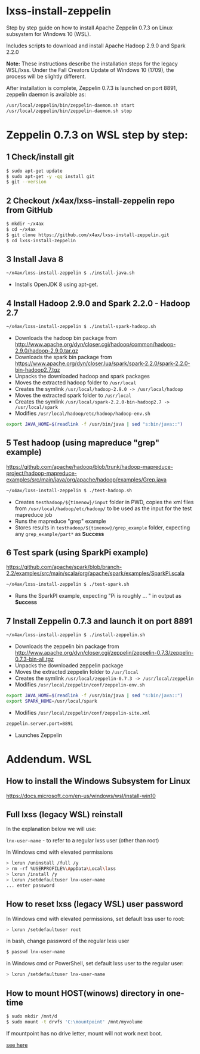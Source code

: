 # lxss-install-zeppelin
Step by step guide on how to install Apache Zeppelin 0.7.3 on Linux subsystem for Windows 10 (WSL). 

Includes scripts to download and install Apache Hadoop 2.9.0 and Spark 2.2.0  

__Note:__ These instructions describe the installation steps for the legacy WSL/lxss. Under the Fall Creators Update of Windows 10 (1709), the process will be slightly different.

After installation is complete, Zeppelin 0.7.3 is launched on port 8891, zeppelin daemon is available as:
```bash
/usr/local/zeppelin/bin/zeppelin-daemon.sh start
/usr/local/zeppelin/bin/zeppelin-daemon.sh stop
``` 

# Zeppelin 0.7.3 on WSL step by step:

## 1 Check/install git 
```bash
$ sudo apt-get update
$ sudo apt-get -y -qq install git
$ git --version
```

## 2 Checkout /x4ax/lxss-install-zeppelin repo from GitHub
```bash
$ mkdir ~/x4ax
$ cd ~/x4ax
$ git clone https://github.com/x4ax/lxss-install-zeppelin.git
$ cd lxss-install-zeppelin
```
## 3 Install Java 8
```bash
~/x4ax/lxss-install-zeppelin $ ./install-java.sh
```
- Installs OpenJDK 8 using apt-get.

## 4 Install Hadoop 2.9.0 and Spark 2.2.0 - Hadoop 2.7 
```bash
~/x4ax/lxss-install-zeppelin $ ./install-spark-hadoop.sh
```

- Downloads the hadoop bin package from http://www.apache.org/dyn/closer.cgi/hadoop/common/hadoop-2.9.0/hadoop-2.9.0.tar.gz
- Downloads the spark bin package from https://www.apache.org/dyn/closer.lua/spark/spark-2.2.0/spark-2.2.0-bin-hadoop2.7.tgz
- Unpacks the downloaded hadoop and spark packages
- Moves the extracted hadoop folder to ```/usr/local```
- Creates the symlink ```/usr/local/hadoop-2.9.0 -> /usr/local/hadoop```
- Moves the extracted spark folder to ```/usr/local```
- Creates the symlink ```/usr/local/spark-2.2.0-bin-hadoop2.7 -> /usr/local/spark```
- Modifies ```/usr/local/hadoop/etc/hadoop/hadoop-env.sh```
```bash
export JAVA_HOME=$(readlink -f /usr/bin/java | sed "s:bin/java::")
```

## 5 Test hadoop (using mapreduce "grep" example) 
https://github.com/apache/hadoop/blob/trunk/hadoop-mapreduce-project/hadoop-mapreduce-examples/src/main/java/org/apache/hadoop/examples/Grep.java
```bash
~/x4ax/lxss-install-zeppelin $ ./test-hadoop.sh
```
- Creates ```testhadoop/${timenow}/input``` folder in PWD, copies the xml files from ```/usr/local/hadoop/etc/hadoop/``` to be used as the input for the test mapreduce job
- Runs the mapreduce "grep" example
- Stores results in ```testhadoop/${timenow}/grep_example``` folder, expecting any ```grep_example/part*```  as __Success__

## 6 Test spark (using SparkPi example) 
https://github.com/apache/spark/blob/branch-2.2/examples/src/main/scala/org/apache/spark/examples/SparkPi.scala
```bash
~/x4ax/lxss-install-zeppelin $ ./test-spark.sh
```
- Runs the SparkPI example, expecting "Pi is roughly ... " in output as __Success__ 

## 7 Install Zeppelin 0.7.3 and launch it on port 8891
```bash
~/x4ax/lxss-install-zeppelin $ ./install-zeppelin.sh
```

- Downloads the zeppelin bin package from http://www.apache.org/dyn/closer.cgi/zeppelin/zeppelin-0.7.3/zeppelin-0.7.3-bin-all.tgz
- Unpacks the downloaded zeppelin package
- Moves the extracted zeppelin folder to ```/usr/local```
- Creates the symlink ```/usr/local/zeppelin-0.7.3 -> /usr/local/zeppelin```
- Modifies ```/usr/local/zeppelin/conf/zeppelin-env.sh```
```bash
export JAVA_HOME=$(readlink -f /usr/bin/java | sed "s:bin/java::")
export SPARK_HOME=/usr/local/spark
```
- Modifies ```/usr/local/zeppelin/conf/zeppelin-site.xml```  
```txt
zeppelin.server.port=8891
```
- Launches Zeppelin

# Addendum. WSL

## How to install the Windows Subsystem for Linux
https://docs.microsoft.com/en-us/windows/wsl/install-win10
 
## Full lxss (legacy WSL) reinstall
In the explanation below we will use:

```lnx-user-name``` - to refer to a regular lxss user (other than root)

In Windows cmd with elevated permissions  
```bash
> lxrun /uninstall /full /y
> rm -rf %USERPROFILE%\AppData\Local\lxss
> lxrun /install /y
> lxrun /setdefaultuser lnx-user-name
... enter password
```

## How to reset lxss (legacy WSL) user password

In Windows cmd with elevated permissions, set default lxss user to root: 
```bash
> lxrun /setdefaultuser root
```
in bash, change password of the regular lxss user
```bash
$ passwd lnx-user-name
```
in Windows cmd or PowerShell, set default lxss user to the regular user:
```bash
> lxrun /setdefaultuser lnx-user-name
```

## How to mount HOST(winows) directory in one-time

```bash
$ sudo mkdir /mnt/d
$ sudo mount -t drvfs 'C:\mountpoint' /mnt/myvolume
```

If mountpoint has no drive letter, mount will not work next boot.

[see here](https://blogs.msdn.microsoft.com/wsl/2017/04/18/file-system-improvements-to-the-windows-subsystem-for-linux/)

 
